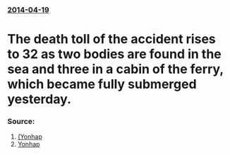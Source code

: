 ### [2014-04-19](/news/2014/04/19/index.md)

# The death toll of the accident rises to 32 as two bodies are found in the sea and three in a cabin of the ferry, which became fully submerged yesterday. 




### Source:

1. [ (Yonhap](http://english.yonhapnews.co.kr/national/2014/04/19/99/0302000000AEN20140419002351320F.html)
2. [Yonhap](http://english.yonhapnews.co.kr/national/2014/04/19/56/0302000000AEN20140419001254315F.html)
